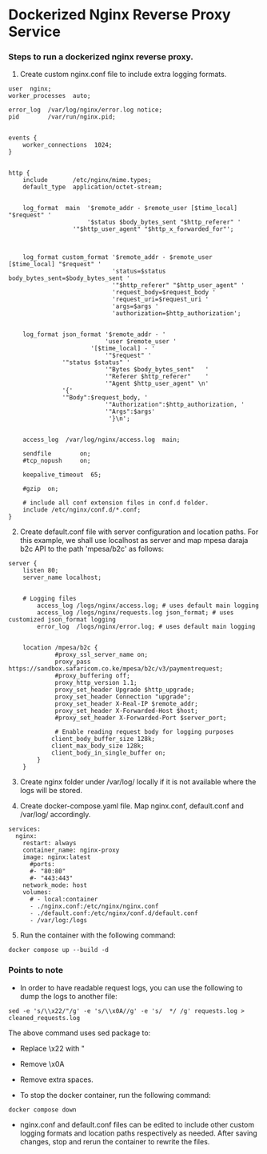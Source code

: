 # Dockerized Nginx Reverse Proxy Service

### Steps to run a  dockerized nginx reverse proxy.

1. Create custom nginx.conf file to include extra logging formats. 

```
user  nginx;
worker_processes  auto;

error_log  /var/log/nginx/error.log notice;
pid        /var/run/nginx.pid;


events {
    worker_connections  1024;
}


http {
    include       /etc/nginx/mime.types;
    default_type  application/octet-stream;


    log_format  main  '$remote_addr - $remote_user [$time_local] "$request" '
                      '$status $body_bytes_sent "$http_referer" '
    	 	      '"$http_user_agent" "$http_x_forwarded_for"';



    log_format custom_format '$remote_addr - $remote_user [$time_local] "$request" '
                             'status=$status body_bytes_sent=$body_bytes_sent '
                             '"$http_referer" "$http_user_agent" '
                             'request_body=$request_body '
                             'request_uri=$request_uri '
                             'args=$args '
                             'authorization=$http_authorization';

    
    log_format json_format '$remote_addr - '
                           'user $remote_user '
	                   '[$time_local] - '
                           '"$request" '
			   '"status $status" '
                           '"Bytes $body_bytes_sent"   '
                           '"Referer $http_referer"    '
                           '"Agent $http_user_agent" \n'
			   '{'
			   '"Body":$request_body, '
                           '"Authorization":$http_authorization, '
                           '"Args":$args'
                            '}\n';


    access_log  /var/log/nginx/access.log  main;

    sendfile        on;
    #tcp_nopush     on;

    keepalive_timeout  65;

    #gzip  on;
    
    # include all conf extension files in conf.d folder.
    include /etc/nginx/conf.d/*.conf;
}
```

2. Create default.conf file with server configuration and location paths. For this example, we shall use localhost as server and map mpesa daraja b2c API to the path 'mpesa/b2c' as follows:

```
server {
	listen 80;
	server_name localhost;


	# Logging files
     	access_log /logs/nginx/access.log; # uses default main logging
     	access_log /logs/nginx/requests.log json_format; # uses customized json_format logging
     	error_log  /logs/nginx/error.log; # uses default main logging

     
	location /mpesa/b2c {
             #proxy_ssl_server_name on;
             proxy_pass https://sandbox.safaricom.co.ke/mpesa/b2c/v3/paymentrequest;
             #proxy_buffering off;
             proxy_http_version 1.1;
             proxy_set_header Upgrade $http_upgrade;
             proxy_set_header Connection "upgrade";
             proxy_set_header X-Real-IP $remote_addr;
             proxy_set_header X-Forwarded-Host $host;
             #proxy_set_header X-Forwarded-Port $server_port;

             # Enable reading request body for logging purposes
            client_body_buffer_size 128k;
            client_max_body_size 128k;
            client_body_in_single_buffer on;
        }
    }

```


3.  Create nginx folder under /var/log/ locally if it is not available where the logs will be stored.

4.  Create docker-compose.yaml file. Map nginx.conf, default.conf and /var/log/ accordingly.

```
services:
  nginx:
    restart: always
    container_name: nginx-proxy
    image: nginx:latest
      #ports:
      #- "80:80"
      #- "443:443"
    network_mode: host
    volumes:
      # - local:container
      - ./nginx.conf:/etc/nginx/nginx.conf
      - ./default.conf:/etc/nginx/conf.d/default.conf
      - /var/log:/logs
```


5. Run the container with the following command:

```
docker compose up --build -d
```


### Points to note

- In order to have readable request logs, you can use the following to dump the logs to another file:


```
sed -e 's/\\x22/"/g' -e 's/\\x0A//g' -e 's/  */ /g' requests.log > cleaned_requests.log
```


The above command uses sed package to:

- Replace \x22 with "
- Remove \x0A 
- Remove extra spaces.



- To stop the docker container, run the following command:

```
docker compose down
```


- nginx.conf and default.conf files can be edited to include other custom logging formats and location paths respectively as needed. After saving changes, stop  and rerun the container to rewrite the files.


